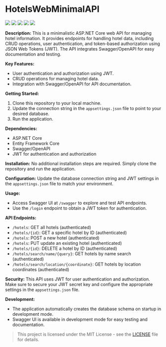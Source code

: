 # HotelsWebMinimalAPI

![](https://img.shields.io/badge/.NET%20-7.0-blue)
![](https://img.shields.io/badge/C%23-10-green)
![](https://img.shields.io/badge/License-MIT-blue)
![](https://img.shields.io/badge/Visual%20Studio-2022-orange)
![](https://img.shields.io/badge/-Swagger-green)

**Description:**
This is a minimalistic ASP.NET Core web API for managing hotel information. It provides endpoints for handling hotel data, including CRUD operations, user authentication, and token-based authorization using JSON Web Tokens (JWT). The API integrates Swagger/OpenAPI for easy documentation and testing.

**Key Features:**
- User authentication and authorization using JWT.
- CRUD operations for managing hotel data.
- Integration with Swagger/OpenAPI for API documentation.

**Getting Started:**
1. Clone this repository to your local machine.
2. Update the connection string in the `appsettings.json` file to point to your desired database.
3. Run the application.

**Dependencies:**
- ASP.NET Core
- Entity Framework Core
- Swagger/OpenAPI
- JWT for authentication and authorization

**Installation:**
No additional installation steps are required. Simply clone the repository and run the application.

**Configuration:**
Update the database connection string and JWT settings in the `appsettings.json` file to match your environment.

**Usage:**
- Access Swagger UI at `/swagger` to explore and test API endpoints.
- Use the `/login` endpoint to obtain a JWT token for authentication.

**API Endpoints:**
- `/hotels`: GET all hotels (authenticated)
- `/hotels/{id}`: GET a specific hotel by ID (authenticated)
- `/hotels`: POST a new hotel (authenticated)
- `/hotels`: PUT update an existing hotel (authenticated)
- `/hotels/{id}`: DELETE a hotel by ID (authenticated)
- `/hotels/search/name/{query}`: GET hotels by name search (authenticated)
- `/hotels/search/location/{coordinate}`: GET hotels by location coordinates (authenticated)

**Security:**
This API uses JWT for user authentication and authorization. Make sure to secure your JWT secret key and configure the appropriate settings in the `appsettings.json` file.

**Development:**
- The application automatically creates the database schema on startup in development mode.
- Swagger UI is available in development mode for easy testing and documentation.

>This project is licensed under the MIT License - see the [LICENSE](https://github.com/ymatko/HotelsWebMinimalAPI/blob/main/LICENSE.txt) file for details.
